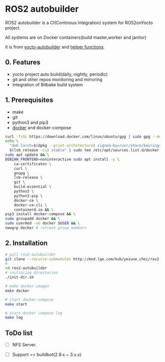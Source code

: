 # ROS2 autobuilder

ROS2 autobuilder is a CI(Continous Integration) system for ROS2onYocto project.

All systems are on Docker containers(build master,worker and janitor)

It is from [yocto-autobuilder](http://git.yoctoproject.org/cgit/cgit.cgi/yocto-autobuilder2/) and [helper functions](http://git.yoctoproject.org/cgit/cgit.cgi/yocto-autobuilder-helper/).

## 0. Features
* yocto project auto build(daily, nightly, periodic)
* git and other repos monitoring and mirroring
* Integration of Bitbake build system

## 1. Prerequisites
* make
* git
* python3 and pip3
* [docker](https://docs.docker.com/engine/install/ubuntu/) and docker-compose

```sh
curl -fsSL https://download.docker.com/linux/ubuntu/gpg | sudo gpg --dearmor -o /usr/share/keyrings/docker-archive-keyring.gpg && \
echo \
  "deb [arch=$(dpkg --print-architecture) signed-by=/usr/share/keyrings/docker-archive-keyring.gpg] https://download.docker.com/linux/ubuntu \
  $(lsb_release -cs) stable" | sudo tee /etc/apt/sources.list.d/docker.list > /dev/null  && \
sudo apt update && \
DEBIAN_FRONTEND=noninteractive sudo apt install -y \
    ca-certificates \
    curl \
    gnupg \
    lsb-release \
    git \
    build-essential \
    python3 \
    python3-pip \
    docker-ce \
    docker-ce-cli \
    containerd.io && \
pip3 install docker-compose && \
sudo groupadd docker && \
sudo usermod -aG docker $USER && \
newgrp docker # refresh group members
```

## 2. Installation

```sh
# pull ros2-autobuilder
git clone --recurse-submodules http://mod.lge.com/hub/yezune.choi/ros2-autobuilder
#
cd ros2-autobuilder
# initialize directories
./init-dir.sh

# make docker images
make docker

# start docker-compose
make start

# start docker compose log
make log
```

## ToDo list
- [ ] NFS Server.
- [ ] Support =< buildbot(2.9.x ~ 3.x.x)


